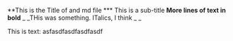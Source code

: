 **This is the Title of and md file
*** This is a sub-title
__More lines of text in bold__
_ _THis was something. ITalics, I think _ _

This is text: asfasdfasdfasdfasdf
